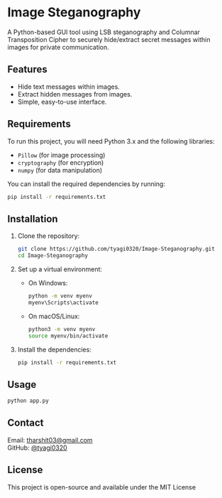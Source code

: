 
# Image Steganography

A Python-based GUI tool using LSB steganography and Columnar Transposition Cipher to securely hide/extract secret messages within images for private communication.

## Features

- Hide text messages within images.
- Extract hidden messages from images.
- Simple, easy-to-use interface.

## Requirements

To run this project, you will need Python 3.x and the following libraries:

- `Pillow` (for image processing)
- `cryptography` (for encryption)
- `numpy` (for data manipulation)

You can install the required dependencies by running:

```bash
pip install -r requirements.txt
```

## Installation

1. Clone the repository:

    ```bash
    git clone https://github.com/tyagi0320/Image-Steganography.git
    cd Image-Steganography
    ```

2. Set up a virtual environment:

    - On Windows:
      ```bash
      python -m venv myenv
      myenv\Scripts\activate
      ```
    - On macOS/Linux:
      ```bash
      python3 -m venv myenv
      source myenv/bin/activate
      ```

3. Install the dependencies:

    ```bash
    pip install -r requirements.txt
    ```

## Usage

```bash
python app.py
```

## Contact

Email: tharshit03@gmail.com  
GitHub: [@tyagi0320](https://github.com/tyagi0320)

## License

This project is open-source and available under the MIT License
